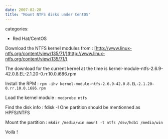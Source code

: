 ```yaml
---
date: 2007-02-28
title: "Mount NTFS disks under CentOS"
---
```








categories:
- Red Hat/CentOS


Download the NTFS kernel modules from :
[http://www.linux-ntfs.org/content/view/135/71/](http://www.linux-ntfs.org/content/view/135/71/)

The download for the current kernel at the time is kernel-module-ntfs-2.6.9-42.0.8.EL-2.1.20-0.rr.10.0.i686.rpm

Install the RPM :
`rpm -ihv kernel-module-ntfs-2.6.9-42.0.8.EL-2.1.20-0.rr.10.0.i686.rpm`

Load the kernel module :
`modprobe ntfs`

Find the disk info : fdisk -l
One partition should be mentionned as HPFS/NTFS

Mount the partition :
`mkdir /media/win
mount -t ntfs /dev/hdb1 /media/win`

Voilà !

